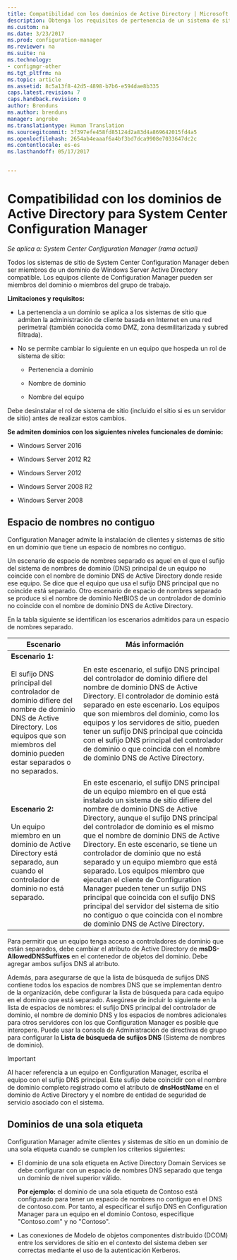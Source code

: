 ```yaml
---
title: Compatibilidad con los dominios de Active Directory | Microsoft Docs
description: Obtenga los requisitos de pertenencia de un sistema de sitio de System Center Configuration Manager en un dominio de Active Directory.
ms.custom: na
ms.date: 3/23/2017
ms.prod: configuration-manager
ms.reviewer: na
ms.suite: na
ms.technology:
- configmgr-other
ms.tgt_pltfrm: na
ms.topic: article
ms.assetid: 8c5a13f8-42d5-4898-b7b6-e594dae8b335
caps.latest.revision: 7
caps.handback.revision: 0
author: Brenduns
ms.author: brenduns
manager: angrobe
ms.translationtype: Human Translation
ms.sourcegitcommit: 3f397efe458fd85124d2a83d4a869642015fd4a5
ms.openlocfilehash: 2654ab4eaaaf6a4bf3bd7dca9908e7033647dc2c
ms.contentlocale: es-es
ms.lasthandoff: 05/17/2017


---
```

# <a name="supported-active-directory-domains-for-system-center-configuration-manager"></a>Compatibilidad con los dominios de Active Directory para System Center Configuration Manager

*Se aplica a: System Center Configuration Manager (rama actual)*

Todos los sistemas de sitio de System Center Configuration Manager deben ser miembros de un dominio de Windows Server Active Directory compatible. Los equipos cliente de Configuration Manager pueden ser miembros del dominio o miembros del grupo de trabajo.  

 **Limitaciones y requisitos:**  

-   La pertenencia a un dominio se aplica a los sistemas de sitio que admiten la administración de cliente basada en Internet en una red perimetral (también conocida como DMZ, zona desmilitarizada y subred filtrada).  

-   No se permite cambiar lo siguiente en un equipo que hospeda un rol de sistema de sitio:  

    -   Pertenencia a dominio  

    -   Nombre de dominio  

    -   Nombre del equipo  

Debe desinstalar el rol de sistema de sitio (incluido el sitio si es un servidor de sitio) antes de realizar estos cambios.  

**Se admiten dominios con los siguientes niveles funcionales de dominio:**  
- Windows Server 2016

- Windows Server 2012 R2  

- Windows Server 2012

- Windows Server 2008 R2

- Windows Server 2008  







##  <a name="bkmk_Disjoint"></a> Espacio de nombres no contiguo  
Configuration Manager admite la instalación de clientes y sistemas de sitio en un dominio que tiene un espacio de nombres no contiguo.  

Un escenario de espacio de nombres separado es aquel en el que el sufijo del sistema de nombres de dominio (DNS) principal de un equipo no coincide con el nombre de dominio DNS de Active Directory donde reside ese equipo. Se dice que el equipo que usa el sufijo DNS principal que no coincide está separado. Otro escenario de espacio de nombres separado se produce si el nombre de dominio NetBIOS de un controlador de dominio no coincide con el nombre de dominio DNS de Active Directory.  

En la tabla siguiente se identifican los escenarios admitidos para un espacio de nombres separado.  

|Escenario|Más información|  
|--------------|----------------------|  
|**Escenario 1:**<br /><br /> El sufijo DNS principal del controlador de dominio difiere del nombre de dominio DNS de Active Directory. Los equipos que son miembros del dominio pueden estar separados o no separados.|En este escenario, el sufijo DNS principal del controlador de dominio difiere del nombre de dominio DNS de Active Directory. El controlador de dominio está separado en este escenario. Los equipos que son miembros del dominio, como los equipos y los servidores de sitio, pueden tener un sufijo DNS principal que coincida con el sufijo DNS principal del controlador de dominio o que coincida con el nombre de dominio DNS de Active Directory.|  
|**Escenario 2:**<br /><br /> Un equipo miembro en un dominio de Active Directory está separado, aun cuando el controlador de dominio no está separado.|En este escenario, el sufijo DNS principal de un equipo miembro en el que está instalado un sistema de sitio difiere del nombre de dominio DNS de Active Directory, aunque el sufijo DNS principal del controlador de dominio es el mismo que el nombre de dominio DNS de Active Directory. En este escenario, se tiene un controlador de dominio que no está separado y un equipo miembro que está separado. Los equipos miembro que ejecutan el cliente de Configuration Manager pueden tener un sufijo DNS principal que coincida con el sufijo DNS principal del servidor del sistema de sitio no contiguo o que coincida con el nombre de dominio DNS de Active Directory.|  

 Para permitir que un equipo tenga acceso a controladores de dominio que están separados, debe cambiar el atributo de Active Directory de **msDS-AllowedDNSSuffixes** en el contenedor de objetos del dominio. Debe agregar ambos sufijos DNS al atributo.  

 Además, para asegurarse de que la lista de búsqueda de sufijos DNS contiene todos los espacios de nombres DNS que se implementan dentro de la organización, debe configurar la lista de búsqueda para cada equipo en el dominio que está separado. Asegúrese de incluir lo siguiente en la lista de espacios de nombres: el sufijo DNS principal del controlador de dominio, el nombre de dominio DNS y los espacios de nombres adicionales para otros servidores con los que Configuration Manager es posible que interopere. Puede usar la consola de Administración de directivas de grupo para configurar la **Lista de búsqueda de sufijos DNS** (Sistema de nombres de dominio).  

> [!IMPORTANT]  
>  Al hacer referencia a un equipo en Configuration Manager, escriba el equipo con el sufijo DNS principal. Este sufijo debe coincidir con el nombre de dominio completo registrado como el atributo de **dnsHostName** en el dominio de Active Directory y el nombre de entidad de seguridad de servicio asociado con el sistema.  

##  <a name="bkmk_SLD"></a> Dominios de una sola etiqueta  
 Configuration Manager admite clientes y sistemas de sitio en un dominio de una sola etiqueta cuando se cumplen los criterios siguientes:  

-   El dominio de una sola etiqueta en Active Directory Domain Services se debe configurar con un espacio de nombres DNS separado que tenga un dominio de nivel superior válido.  

     **Por ejemplo:** el dominio de una sola etiqueta de Contoso está configurado para tener un espacio de nombres no contiguo en el DNS de contoso.com. Por tanto, al especificar el sufijo DNS en Configuration Manager para un equipo en el dominio Contoso, especifique "Contoso.com" y no "Contoso".  

-   Las conexiones de Modelo de objetos componentes distribuido (DCOM) entre los servidores de sitio en el contexto del sistema deben ser correctas mediante el uso de la autenticación Kerberos.  

